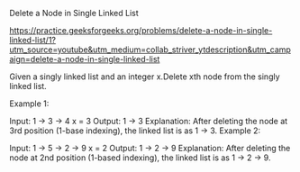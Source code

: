 Delete a Node in Single Linked List

https://practice.geeksforgeeks.org/problems/delete-a-node-in-single-linked-list/1?utm_source=youtube&utm_medium=collab_striver_ytdescription&utm_campaign=delete-a-node-in-single-linked-list

Given a singly linked list and an integer x.Delete xth node from the singly linked list.

Example 1:

Input: 1 -> 3 -> 4 
       x = 3
Output: 1 -> 3
Explanation:
After deleting the node at 3rd
position (1-base indexing), the
linked list is as 1 -> 3. 
Example 2:

Input: 1 -> 5 -> 2 -> 9 
x = 2
Output: 1 -> 2 -> 9
Explanation: 
After deleting the node at 2nd
position (1-based indexing), the
linked list is as 1 -> 2 -> 9.

